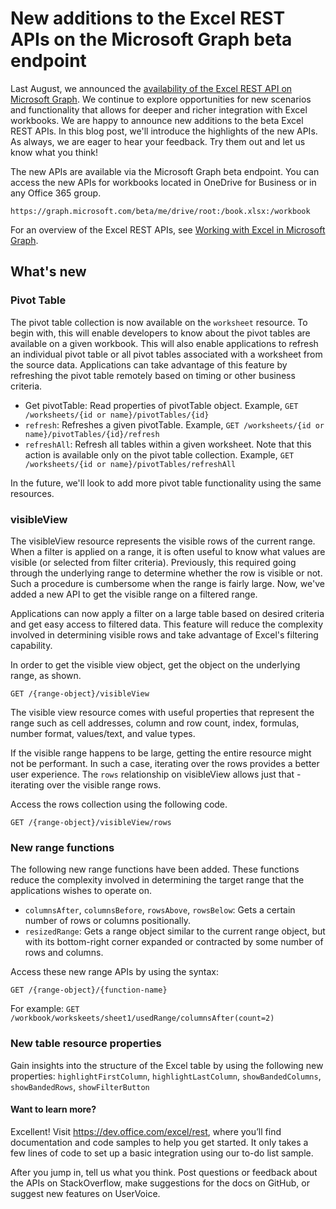 # New additions to the Excel REST APIs on the Microsoft Graph beta endpoint

Last August, we announced the [availability of the Excel REST API on Microsoft Graph](http://dev.office.com/blogs/power-your-apps-with-the-new-excel-rest-api). We continue to explore opportunities for new scenarios and functionality that allows for deeper and richer integration with Excel workbooks. We are happy to announce new additions to the beta Excel REST APIs. In this blog post, we'll introduce the highlights of the new APIs. As always, we are eager to hear your feedback. Try them out and let us know what you think!

The new APIs are available via the Microsoft Graph beta endpoint. You can access the new APIs for workbooks located in OneDrive for Business or in any Office 365 group.

`https://graph.microsoft.com/beta/me/drive/root:/book.xlsx:/workbook`

For an overview of the Excel REST APIs, see [Working with Excel in Microsoft Graph](https://graph.microsoft.io/en-us/docs/api-reference/v1.0/resources/excel). <!-- LG: Link to the beta topic here instead of v1.0? -->

## What's new

### Pivot Table
The pivot table collection is now available on the `worksheet` resource. To begin with, this will enable developers to know about the pivot tables are available on a given workbook. This will also enable applications to refresh an individual pivot table or all pivot tables associated with a worksheet from the source data. Applications can take advantage of this feature by refreshing the pivot table remotely based on timing or other business criteria. 

* Get pivotTable: Read properties of pivotTable object. Example, `GET /worksheets/{id or name}/pivotTables/{id}`
* `refresh`: Refreshes a given pivotTable.	Example, `GET /worksheets/{id or name}/pivotTables/{id}/refresh`
* `refreshAll`: Refresh all tables within a given worksheet. Note that this action is available only on the pivot table collection. Example, 	`GET /worksheets/{id or name}/pivotTables/refreshAll`

In the future, we'll look to add more pivot table functionality using the same resources.

### visibleView 
The visibleView resource represents the visible rows of the current range. When a filter is applied on a range, it is often useful to know what values are visible (or selected from filter criteria). Previously, this required going through the underlying range to determine whether the row is visible or not. Such a procedure is cumbersome when the range is fairly large. Now, we've added a new API to get the visible range on a filtered range. 

Applications can now apply a filter on a large table based on desired criteria and get easy access to filtered data. This feature will reduce the complexity involved in determining visible rows and take advantage of Excel's filtering capability. 

In order to get the visible view object, get the object on the underlying range, as shown.

`GET /{range-object}/visibleView`

The visible view resource comes with useful properties that represent the range such as cell addresses, column and row count, index, formulas, number format, values/text, and value types. 

If the visible range happens to be large, getting the entire resource might not be performant. In such a case, iterating over the rows provides a better user experience. The `rows` relationship on visibleView allows just that - iterating over the visible range rows. 

Access the rows collection using the following code.

`GET /{range-object}/visibleView/rows`

### New range functions 

The following new range functions have been added. These functions reduce the complexity involved in determining the target range that the applications wishes to operate on.

* `columnsAfter`, `columnsBefore`, `rowsAbove`, `rowsBelow`: Gets a certain number of rows or columns positionally. 
* `resizedRange`: Gets a range object similar to the current range object, but with its bottom-right corner expanded or contracted by some number of rows and columns. 

Access these new range APIs by using the syntax:

`GET /{range-object}/{function-name}`

For example:
`GET /workbook/workskeets/sheet1/usedRange/columnsAfter(count=2)`  

### New table resource properties

Gain insights into the structure of the Excel table by using the following new properties: `highlightFirstColumn`, `highlightLastColumn`, `showBandedColumns`, `showBandedRows`, `showFilterButton`

#### Want to learn more?
Excellent! Visit https://dev.office.com/excel/rest, <!-- LG: Not sure about linking to this landing page, as it provides much less detail than this blog post. ;) Maybe change the heading to "Ready to get started?" --> where you’ll find documentation and code samples to help you get started. It only takes a few lines of code to set up a basic integration using our to-do list sample. <!-- LG: Link directly to the sample? -->

After you jump in, tell us what you think. Post questions or feedback about the APIs on StackOverflow, make suggestions for the docs on GitHub, or suggest new features on UserVoice.



